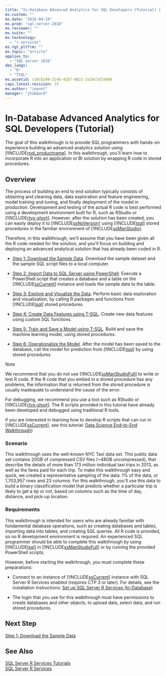 ```yaml
---
title: "In-Database Advanced Analytics for SQL Developers (Tutorial) | Microsoft Docs"
ms.custom: ""
ms.date: "2016-04-19"
ms.prod: "sql-server-2016"
ms.reviewer: ""
ms.suite: ""
ms.technology: 
  - "r-services"
ms.tgt_pltfrm: ""
ms.topic: "article"
applies_to: 
  - "SQL Server 2016"
dev_langs: 
  - "R"
  - "TSQL"
ms.assetid: c18cb249-2146-41b7-8821-3a20c5d7a690
caps.latest.revision: 15
ms.author: "jeannt"
manager: "jhubbard"
---
```

# In-Database Advanced Analytics for SQL Developers (Tutorial)
The goal of this walkthrough is to provide SQL programmers with hands-on experience  building an advanced analytics solution using [!INCLUDE[rsql_productname](../../../advanced-analytics/r-services/includes/rsql-productname-md.md)]. In this walkthrough, you'll learn how to incorporate R into an application or BI solution by wrapping R code in stored procedures.  
  
## Overview  
The process of building an end to end solution typically consists of obtaining and cleaning data, data exploration and feature engineering, model training and tuning, and finally deployment of the model in production. Development and testing of the actual R code is best performed using a development environment built for  R, such as RStudio or [!INCLUDE[rtvs-short](../../../advanced-analytics/r-services/tutorials/includes/rtvs-short-md.md)]. However, after the solution has been created, you can easily deploy it to [!INCLUDE[ssNoVersion](../../../advanced-analytics/r-services/includes/ssnoversion-md.md)] using [!INCLUDE[tsql](../../../advanced-analytics/r-services/includes/tsql-md.md)] stored procedures in the familiar environment of [!INCLUDE[ssManStudio](../../../advanced-analytics/r-services/includes/ssmanstudio-md.md)].  
  
Therefore, in this walkthrough, we'll assume that you have been given all the R code needed for the solution, and you'll focus on building and deploying an advanced analytical solution that has already been coded in R.  
  
-   [Step 1: Download the Sample Data](../../../advanced-analytics/r-services/tutorials/step-1-download-the-sample-data-in-database-advanced-analytics-tutorial.md).    Download the sample dataset and the sample SQL script files to a local computer.  
  
-   [Step 2: Import Data to SQL Server using PowerShell](../Topic/Step%202:%20Import%20Data%20to%20SQL%20Server%20using%20PowerShell%20(In-Database%20Advanced%20Analytics%20Tutorial).md).  Execute a PowerShell script that creates a database and a table on the [!INCLUDE[ssCurrent](../../../advanced-analytics/r-services/includes/sscurrent-md.md)] instance and loads the sample data to the table.  
  
-   [Step 3: Explore and Visualize the Data](../../../advanced-analytics/r-services/tutorials/step-3-explore-and-visualize-the-data-in-database-advanced-analytics-tutorial.md).   Perform basic data exploration and visualization, by calling R packages and functions from [!INCLUDE[tsql](../../../advanced-analytics/r-services/includes/tsql-md.md)] stored procedures.  
  
-   [Step 4: Create Data Features using T-SQL](../../../advanced-analytics/r-services/tutorials/step-4-create-data-features-using-t-sql-in-database-advanced-analytics-tutorial.md).  Create new data features using custom SQL functions.  
  
-   [Step 5: Train and Save a Model using T-SQL](../Topic/Step%205:%20Train%20and%20Save%20a%20Model%20using%20T-SQL%20(In-Database%20Advanced%20Analytics%20Tutorial).md).  Build and save the machine learning model, using stored procedures.  
  
-   [Step 6: Operationalize the Model](../../../advanced-analytics/r-services/tutorials/step-6-operationalize-the-model-in-database-advanced-analytics-tutorial.md).  After the model has been saved to the database, call the model for prediction from [!INCLUDE[tsql](../../../advanced-analytics/r-services/includes/tsql-md.md)] by using stored procedures.  
  
> [!NOTE]  
> We recommend that you do not use [!INCLUDE[ssManStudioFull](../../../advanced-analytics/r-services/includes/ssmanstudiofull-md.md)] to write or test R code. If the R code that you embed in a stored procedure has any problems, the information that is returned from the stored procedure is usually inadequate to understand the cause of the error.   
>   
> For debugging, we recommend you use a tool such as RStudio or [!INCLUDE[rtvs-short](../../../advanced-analytics/r-services/tutorials/includes/rtvs-short-md.md)]. The R scripts provided in this tutorial have already been developed and debugged using traditional R tools.  
>   
> if you are interested in learning how to develop R scripts that can run in [!INCLUDE[ssCurrent](../../../advanced-analytics/r-services/includes/sscurrent-md.md)], see this tutorial: [Data Science End-to-End Walkthrough](../../../advanced-analytics/r-services/tutorials/data-science-end-to-end-walkthrough.md))  
  
### Scenario  
This walkthrough uses the well-known NYC Taxi data set. This public data set contains 20GB of compressed CSV files (~48GB uncompressed), that describe the details of more than 173 million individual taxi trips in 2013, as well as the fares paid for each trip. To make this walkthrough easy and quick, we created a representative sampling of the data: 1% of the data, or 1,703,957 rows and 23 columns. For this walkthrough, you'll use this data to build a binary classification model that predicts whether a particular trip is likely to get a tip or not, based on columns such as the time of day, distance, and pick-up location.  
  
  
### Requirements  
This walkthrough is intended for users who are already familiar with fundamental database operations, such as creating databases and tables, importing data into tables, and creating SQL queries. All R code is provided, so no R development environment is required. An experienced SQL programmer should be able to complete this walkthrough by using [!INCLUDE[tsql](../../../advanced-analytics/r-services/includes/tsql-md.md)] in [!INCLUDE[ssManStudioFull](../../../advanced-analytics/r-services/includes/ssmanstudiofull-md.md)] or by running the provided PowerShell scripts.  
  
However, before starting the walkthrough, you must complete these preparations:  
  
-   Connect to an instance of [!INCLUDE[ssCurrent](../../../advanced-analytics/r-services/includes/sscurrent-md.md)] instance with SQL Server R Services enabled (requires CTP 3 or later). For details, see the installation instructions: [Set up SQL Server R Services (In-Database)](https://msdn.microsoft.com/library/mt696069.aspx)  
  
 -   The login that you use for this walkthrough must have permissions to create databases and other objects, to upload data, select data, and run stored procedures.  
  
## Next Step  
[Step 1: Download the Sample Data](../../../advanced-analytics/r-services/tutorials/step-1-download-the-sample-data-in-database-advanced-analytics-tutorial.md)  
  
## See Also  
[SQL Server R Services Tutorials](../../../advanced-analytics/r-services/tutorials/sql-server-r-services-tutorials.md)  
[SQL Server R Services](../../../advanced-analytics/r-services/sql-server-r-services.md)  
  
  
  
